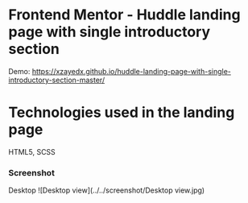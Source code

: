 # Frontend Mentor - Huddle landing page with single introductory section
Demo: https://xzayedx.github.io/huddle-landing-page-with-single-introductory-section-master/
# Technologies used in the landing page
HTML5, SCSS

### Screenshot
Desktop
![Desktop view](../../screenshot/Desktop view.jpg)